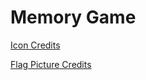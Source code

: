 # Memory Game

[Icon Credits](https://www.flaticon.com/free-icon/memory-loss_7283055?term=memories&page=1&position=18&page=1&position=18&related_id=7283055&origin=tag)

[Flag Picture Credits](https://flagpedia.net/download/api)